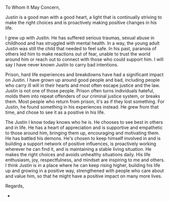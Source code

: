 To Whom It May Concern,

Justin  is a good man with a good heart, a light that is continually striving to make the right choices and is proactively making positive changes in his life.

I grew up with Justin. He has suffered serious traumas, sexual abuse in
childhood and has struggled with mental health. In a way, the young adult Justin was still the child that needed to feel safe. In his past, paranoia of others led him to make reactions out of fear, unable to trust the world around him or reach out to connect with those who could support him. I will say I have never known Justin to carry bad intentions.

Prison, hard life experiences and breakdowns have had a significant impact on Justin. I have grown up around good people and bad, including people who carry ill will in their hearts and most often escape justice and the law. Justin is not one of those people. Prison often turns individuals hateful, molds them into repeat offenders of our criminal justice system, or breaks them. Most people who return from prison, it's as if they lost something. For Justin, he found something in his experiences instead. He grew from that time, and chose to see it as a positive in his life.

The Justin I know today knows who he is. He chooses to see best in others and in life. He has a heart of appreciation and is supportive and empathetic to those around him, bringing them up, encouraging and motivating them. He has battled his demons. He's chosen to keep himself involved in and is building a support network of positive influences, is proactively working wherever he can find it, and is maintaining a stable living situation. He makes the right choices and avoids unhealthy situations daily. His life enthusiasm, joy, respectfulness, and mindset are inspiring to me and others. I think Justin is in a place where he can keep rising higher, building his life up and growing in a positive way, strengthened with people who care about and value him, so that he might have a positive impact on many more lives.

Regards,

-
